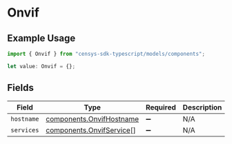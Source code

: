 # Onvif

## Example Usage

```typescript
import { Onvif } from "censys-sdk-typescript/models/components";

let value: Onvif = {};
```

## Fields

| Field                                                                | Type                                                                 | Required                                                             | Description                                                          |
| -------------------------------------------------------------------- | -------------------------------------------------------------------- | -------------------------------------------------------------------- | -------------------------------------------------------------------- |
| `hostname`                                                           | [components.OnvifHostname](../../models/components/onvifhostname.md) | :heavy_minus_sign:                                                   | N/A                                                                  |
| `services`                                                           | [components.OnvifService](../../models/components/onvifservice.md)[] | :heavy_minus_sign:                                                   | N/A                                                                  |
